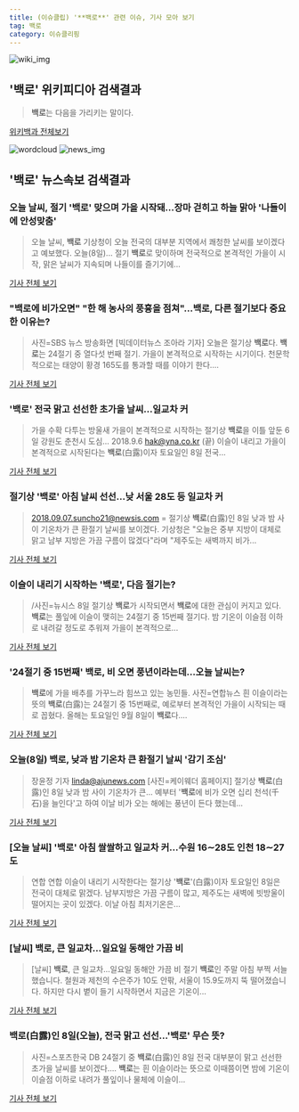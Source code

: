 ```yaml
---
title: (이슈클립) '**백로**' 관련 이슈, 기사 모아 보기
tag: 백로
category: 이슈클리핑
---
```

![wiki_img](https://user-images.githubusercontent.com/42597476/44503234-41136a80-a6d0-11e8-9071-6fc6418eafe4.png)
## **'**백로**'** 위키피디아 검색결과
>**백로**는 다음을 가리키는 말이다.

<a href="https://ko.wikipedia.org/wiki/백로" target="_blank">위키백과 전체보기</a>

![wordcloud](https://s3.ap-northeast-2.amazonaws.com/lyrics101-wordcloud/2018-09-08-1536370160.png)
![news_img](https://user-images.githubusercontent.com/42597476/44507050-1206f400-a6e4-11e8-8d98-7ffbfebb353f.png)
## **'**백로**'** 뉴스속보 검색결과
### 오늘 날씨, 절기 '**백로**' 맞으며 가을 시작돼…장마 걷히고 하늘 맑아 '나들이에 안성맞춤'

>오늘 날씨, **백로** 기상청이 오늘 전국의 대부분 지역에서 쾌청한 날씨를 보이겠다고 예보했다. 오늘(8일)... 절기 **백로**로 맞이하며 전국적으로 본격적인 가을이 시작, 맑은 날씨가 지속되며 나들이를 즐기기에...

<a href="http://www.jemin.com/news/articleView.html?idxno=537646" target="_blank">기사 전체 보기</a>

### "**백로**에 비가오면" "한 해 농사의 풍흉을 점쳐"...**백로**, 다른 절기보다 중요한 이유는?

>사진=SBS 뉴스 방송화면 [빅데이터뉴스 조아라 기자] 오늘은 절기상 **백로**다. **백로**는 24절기 중 열다섯 번째 절기. 가을이 본격적으로 시작하는 시기이다. 천문학적으로는 태양이 황경 165도를 통과할 때를 이야기 한다....

<a href="http://www.thebigdata.co.kr/view.php?ud=201809080918111249c2f6b121bc_23" target="_blank">기사 전체 보기</a>

### '**백로**' 전국 맑고 선선한 초가을 날씨…일교차 커

>가을 수확 다투는 방울새 가을이 본격적으로 시작하는 절기상 **백로**을 이틀 앞둔 6일 강원도 춘천시 도심... 2018.9.6 hak@yna.co.kr (끝) 이슬이 내리고 가을이 본격적으로 시작된다는 **백로**(白露)이자 토요일인 8일 전국...

<a href="http://app.yonhapnews.co.kr/YNA/Basic/SNS/r.aspx?c=AKR20180908007000004&did=1195m" target="_blank">기사 전체 보기</a>

### 절기상 '**백로**' 아침 날씨 선선…낮 서울 28도 등 일교차 커

>2018.09.07.suncho21@newsis.com = 절기상 **백로**(白露)인 8일 낮과 밤 사이 기온차가 큰 환절기 날씨를 보이겠다. 기상청은 "오늘은 중부 지방이 대체로 맑고 남부 지방은 가끔 구름이 많겠다"라며 "제주도는 새벽까지 비가...

<a href="http://www.newsis.com/view/?id=NISX20180907_0000412959&cID=10201&pID=10200" target="_blank">기사 전체 보기</a>

### 이슬이 내리기 시작하는 '**백로**', 다음 절기는?

>/사진=뉴시스 8일 절기상 **백로**가 시작되면서 **백로**에 대한 관심이 커지고 있다. **백로**는 풀잎에 이슬이 맺히는 24절기 중 15번째 절기다. 밤 기온이 이슬점 이하로 내려갈 정도로 추워져 가을이 본격적으로...

<a href="http://moneys.mt.co.kr/news/mwView.php?no=2018090809108052206" target="_blank">기사 전체 보기</a>

### '24절기 중 15번째' **백로**, 비 오면 풍년이라는데…오늘 날씨는?

>**백로**에 가을 배추를 가꾸느라 힘쓰고 있는 농민들. 사진=연합뉴스 흰 이슬이라는 뜻의 **백로**(白露)는 24절기 중 15번째로, 예로부터 본격적인 가을이 시작되는 때로 꼽혔다. 올해는 토요일인 9월 8일이 **백로**다....

<a href="http://www.slist.kr/news/articleView.html?idxno=45037" target="_blank">기사 전체 보기</a>

### 오늘(8일) **백로**, 낮과 밤 기온차 큰 환절기 날씨 '감기 조심'

>장윤정 기자 linda@ajunews.com [사진=케이웨더 홈페이지] 절기상 **백로**(白露)인 8일 낮과 밤 사이 기온차가 큰... 예부터 '**백로**에 비가 오면 십리 천석(千石)을 늘인다'고 하여 이날 비가 오는 해에는 풍년이 든다 했는데...

<a href="http://www.ajunews.com/view/20180908094809636" target="_blank">기사 전체 보기</a>

### [오늘 날씨] '**백로**' 아침 쌀쌀하고 일교차 커…수원 16∼28도 인천 18∼27도

>연합 연합 이슬이 내리기 시작한다는 절기상 '**백로**'(白露)이자 토요일인 8일은 전국이 대체로 맑겠다. 남부지방은 가끔 구름이 많고, 제주도는 새벽에 빗방울이 떨어지는 곳이 있겠다. 이날 아침 최저기온은...

<a href="http://www.joongboo.com/news/articleView.html?idxno=1285201" target="_blank">기사 전체 보기</a>

### [날씨] **백로**, 큰 일교차…일요일 동해안 가끔 비

>[날씨] **백로**, 큰 일교차…일요일 동해안 가끔 비 절기 **백로**인 주말 아침 부쩍 서늘했습니다. 철원과 제천의 수은주가 10도 안팎, 서울이 15.9도까지 뚝 떨어졌습니다. 하지만 다시 볕이 들기 시작하면서 지금은 기온이...

<a href="http://www.yonhapnewstv.co.kr/MYH20180908001600038/?did=1825m" target="_blank">기사 전체 보기</a>

### **백로**(白露)인 8일(오늘), 전국 맑고 선선…'**백로**' 무슨 뜻?

>사진=스포츠한국 DB 24절기 중 **백로**(白露)인 8일 전국 대부분이 맑고 선선한 초가을 날씨를 보이겠다.... **백로**는 흰 이슬이라는 뜻으로 이때쯤이면 밤에 기온이 이슬점 이하로 내려가 풀잎이나 물체에 이슬이...

<a href="http://sports.hankooki.com/lpage/sisa/201809/sp20180908081335137040.htm" target="_blank">기사 전체 보기</a>


